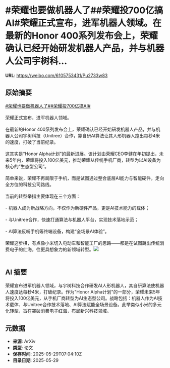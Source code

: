 # #荣耀也要做机器人了##荣耀投700亿搞AI#荣耀正式宣布，进军机器人领域。在最新的Honor 400系列发布会上，荣耀确认已经开始研发机器人产品，并与机器人公司宇树科...

**URL**: https://weibo.com/6105753431/Pu2733w83

## 原始摘要

<a href="https://m.weibo.cn/search?containerid=231522type%3D1%26t%3D10%26q%3D%23%E8%8D%A3%E8%80%80%E4%B9%9F%E8%A6%81%E5%81%9A%E6%9C%BA%E5%99%A8%E4%BA%BA%E4%BA%86%23&amp;extparam=%23%E8%8D%A3%E8%80%80%E4%B9%9F%E8%A6%81%E5%81%9A%E6%9C%BA%E5%99%A8%E4%BA%BA%E4%BA%86%23" data-hide=""><span class="surl-text">#荣耀也要做机器人了#</span></a><a href="https://m.weibo.cn/search?containerid=231522type%3D1%26t%3D10%26q%3D%23%E8%8D%A3%E8%80%80%E6%8A%95700%E4%BA%BF%E6%90%9EAI%23&amp;extparam=%23%E8%8D%A3%E8%80%80%E6%8A%95700%E4%BA%BF%E6%90%9EAI%23" data-hide=""><span class="surl-text">#荣耀投700亿搞AI#</span></a><br><br>荣耀正式宣布，进军机器人领域。<br><br>在最新的Honor 400系列发布会上，荣耀确认已经开始研发机器人产品，并与机器人公司宇树科技（Unitree）合作，靠自研AI算法让其人形机器人跑出每秒4米的速度，打破了当前纪录。<br><br>这其实是“Honor Alpha计划”的最新进展。该计划由荣耀CEO李健在年初提出，未来5年内，荣耀将投入100亿美元，推动荣耀从传统手机厂商，转型为以AI设备为核心的“生态型公司”。<br><br>简单来说，荣耀不再局限于手机，而是试图通过整合底层AI能力与智能硬件，走向全方位的科技公司路线。<br><br>当前的转型举措主要体现在三个方面：<br><br>- 机器人成为新战略方向，不仅作为新硬件产品，更是AI技术能力的载体；<br><br>- 与Unitree合作，快速打通算法与机器人平台，实现技术落地示范；<br><br>- AI算法反哺手机等终端设备，构建“全场景AI体验”。<br><br>荣耀这步棋，有点像小米切入电动车和智能工厂的思路——都是在试图跳出传统消费电子的红海，往更具想象力的新领域转型。<img style="" src="https://tvax4.sinaimg.cn/large/006Fd7o3gy1i1w4tkjeedj31jk112npd.jpg" referrerpolicy="no-referrer"><br><br>

## AI 摘要

荣耀宣布进军机器人领域，与宇树科技合作研发AI人形机器人，其自研算法使机器人速度达每秒4米，打破纪录。作为"Honor Alpha计划"的一部分，荣耀未来5年将投入100亿美元，从手机厂商转型为AI生态型公司。战略包括：机器人作为AI技术载体、与Unitree合作技术落地、AI算法赋能全场景设备。此举类似小米的多元化转型，旨在突破消费电子红海，布局新兴科技领域。

## 元数据

- **来源**: ArXiv
- **类型**: 论文
- **保存时间**: 2025-05-29T07:04:10Z
- **目录日期**: 2025-05-29
